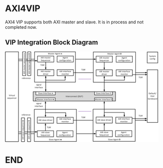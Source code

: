 # AXI4VIP
 AXI4 VIP supports both AXI master and slave. It is in process and not completed now. 
 
## VIP Integration Block Diagram
![VIP integration block diagram](img/VIP_integration_diagram.png)

# END
